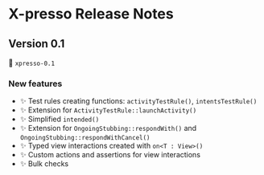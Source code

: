# X-presso Release Notes

## Version 0.1

🔖 `xpresso-0.1`

### New features

* ✨ Test rules creating functions: `activityTestRule()`, `intentsTestRule()`
* ✨ Extension for `ActivityTestRule::launchActivity()`
* ✨ Simplified `intended()`
* ✨ Extension for `OngoingStubbing::respondWith()` and `OngoingStubbing::respondWithCancel()`
* ✨ Typed view interactions created with `on<T : View>()`
* ✨ Custom actions and assertions for view interactions
* ✨ Bulk checks
